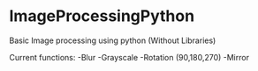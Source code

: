 # ImageProcessingPython
Basic Image processing using python (Without Libraries)


Current functions:
 -Blur
 -Grayscale
 -Rotation (90,180,270)
 -Mirror
